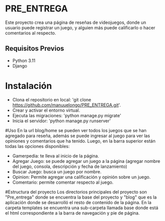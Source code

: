 # PRE_ENTREGA
Este proyecto crea una página de reseñas de videojuegos, donde un usuario puede registrar un juego, y alguien más puede calificarlo o hacer comentarios al respecto.

## Requisitos Previos

- Python 3.11
- Django

# Instalación
- Clona el repositorio en local: 'git clone https://github.com/manuuelongo/PRE_ENTREGA.git'.
- Crear y activar el entorno virtual.
- Ejecuta las migraciones: 'python manage.py migrate'
- Inicia el servidor: 'python manage.py runserver'

#Uso
En la url blog/home se pueden ver todos los juegos que se han agregado para reseña, además se puede ingresar al juego para ver las opiniones y comentarios que ha tenido. 
Luego, en la barra superior están todas las opciones disponibles:
  - Gamerpedia: te lleva al inicio de la página.
  - Agregar Juego: se puede agregar un juego a la página (agregar nombre del juego, consola, descripción y fecha de lanzamiento)
  - Buscar Juego: busca un juego por nombre.
  - Opinion: Permite agregar una calificación y opinión sobre un juego.
  - Comentario: permite comentar respecto al juego.

#Estructura del proyecto
Los directorios principales del proyecto son "Pre_entrega" donde se encuentra la base del proyecto y "blog" que es la aplicación donde se desarrolló el resto de contenido de la página. 
En la carpeta templates se encuentra una sub-carpeta llamada base donde está el html correspondiente a la barra de navegación y pie de página.


